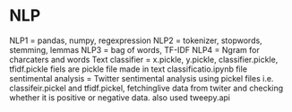 # NLP
NLP1 = pandas, numpy, regexpression 
NLP2 = tokenizer, stopwords, stemming, lemmas
NLP3 = bag of words, TF-IDF
NLP4 = Ngram for charcaters and words
Text classifier = x.pickle, y.pickle, classifier.pickle, tfidf.pickle fiels are pickle file made in text classificatio.ipynb file
sentimental analysis = Twitter sentimental analysis using pickel files i.e. classifeir.pickel and tfidf.pickel, fetchinglive data from twiter and checking whether it is positive or negative data. also used tweepy.api 
